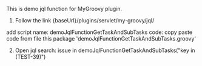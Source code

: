This is demo jql function for MyGroovy plugin.

1) Follow the link {baseUrl}/plugins/servlet/my-groovy/jql/

add script
name: demoJqlFunctionGetTaskAndSubTasks
code: copy paste code from file this package 'demoJqlFunctionGetTaskAndSubTasks.groovy'

2) Open jql search: issue in demoJqlFunctionGetTaskAndSubTasks("key in (TEST-39)")   